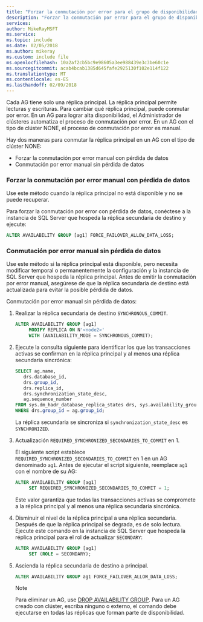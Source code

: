 ```yaml
---
title: "Forzar la conmutación por error para el grupo de disponibilidad de SQL Server"
description: "Forzar la conmutación por error para el grupo de disponibilidad con el tipo de clúster de NONE"
services: 
author: MikeRayMSFT
ms.service: 
ms.topic: include
ms.date: 02/05/2018
ms.author: mikeray
ms.custom: include file
ms.openlocfilehash: 10a2af2cb5bc9e98605a3ee988439e3c3be60c1e
ms.sourcegitcommit: acab4bcab1385d645fafe2925130f102e114f122
ms.translationtype: MT
ms.contentlocale: es-ES
ms.lasthandoff: 02/09/2018
---
```

Cada AG tiene solo una réplica principal. La réplica principal permite lecturas y escrituras. Para cambiar qué réplica principal, puede conmutar por error. En un AG para lograr alta disponibilidad, el Administrador de clústeres automatiza el proceso de conmutación por error. En un AG con el tipo de clúster NONE, el proceso de conmutación por error es manual. 

Hay dos maneras para conmutar la réplica principal en un AG con el tipo de clúster NONE:

- Forzar la conmutación por error manual con pérdida de datos
- Conmutación por error manual sin pérdida de datos

### <a name="forced-manual-failover-with-data-loss"></a>Forzar la conmutación por error manual con pérdida de datos

Use este método cuando la réplica principal no está disponible y no se puede recuperar. 

Para forzar la conmutación por error con pérdida de datos, conéctese a la instancia de SQL Server que hospeda la réplica secundaria de destino y ejecute:

```SQL
ALTER AVAILABILITY GROUP [ag1] FORCE_FAILOVER_ALLOW_DATA_LOSS;
```

### <a name="manual-failover-without-data-loss"></a>Conmutación por error manual sin pérdida de datos

Use este método si la réplica principal está disponible, pero necesita modificar temporal o permanentemente la configuración y la instancia de SQL Server que hospeda la réplica principal. Antes de emitir la conmutación por error manual, asegúrese de que la réplica secundaria de destino está actualizada para evitar la posible pérdida de datos. 

Conmutación por error manual sin pérdida de datos:

1. Realizar la réplica secundaria de destino `SYNCHRONOUS_COMMIT`.

   ```SQL
   ALTER AVAILABILITY GROUP [ag1] 
        MODIFY REPLICA ON N'<node2>' 
        WITH (AVAILABILITY_MODE = SYNCHRONOUS_COMMIT);
   ```

2. Ejecute la consulta siguiente para identificar los que las transacciones activas se confirman en la réplica principal y al menos una réplica secundaria sincrónica: 

   ```SQL
   SELECT ag.name, 
      drs.database_id, 
      drs.group_id, 
      drs.replica_id, 
      drs.synchronization_state_desc, 
      ag.sequence_number
   FROM sys.dm_hadr_database_replica_states drs, sys.availability_groups ag
   WHERE drs.group_id = ag.group_id; 
   ```

   La réplica secundaria se sincroniza si `synchronization_state_desc` es `SYNCHRONIZED`.

3. Actualización `REQUIRED_SYNCHRONIZED_SECONDARIES_TO_COMMIT` en 1.

   El siguiente script establece `REQUIRED_SYNCHRONIZED_SECONDARIES_TO_COMMIT` en 1 en un AG denominado `ag1`. Antes de ejecutar el script siguiente, reemplace `ag1` con el nombre de su AG:

   ```SQL
   ALTER AVAILABILITY GROUP [ag1] 
        SET REQUIRED_SYNCHRONIZED_SECONDARIES_TO_COMMIT = 1;
   ```

   Este valor garantiza que todas las transacciones activas se compromete a la réplica principal y al menos una réplica secundaria sincrónica. 

4. Disminuir el nivel de la réplica principal a una réplica secundaria. Después de que la réplica principal se degrada, es de solo lectura. Ejecute este comando en la instancia de SQL Server que hospeda la réplica principal para el rol de actualizar `SECONDARY`:

   ```SQL
   ALTER AVAILABILITY GROUP [ag1] 
        SET (ROLE = SECONDARY); 
   ```

5. Ascienda la réplica secundaria de destino a principal. 

   ```SQL
   ALTER AVAILABILITY GROUP ag1 FORCE_FAILOVER_ALLOW_DATA_LOSS; 
   ```  

   > [!NOTE] 
   > Para eliminar un AG, use [DROP AVAILABILITY GROUP](https://docs.microsoft.com/en-us/sql/t-sql/statements/drop-availability-group-transact-sql). Para un AG creado con clúster, escriba ninguno o externo, el comando debe ejecutarse en todas las réplicas que forman parte de disponibilidad.